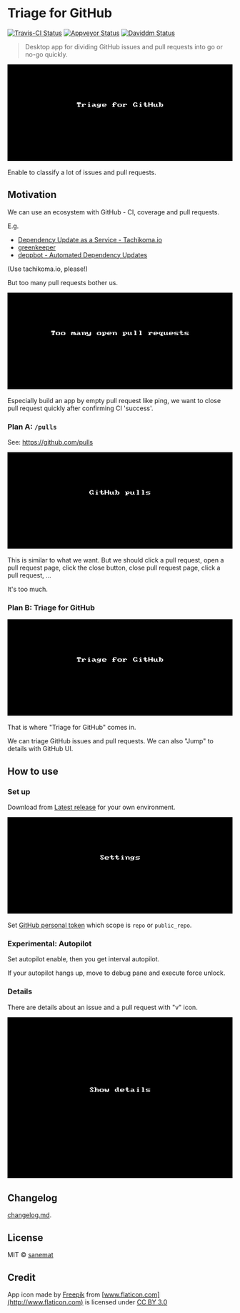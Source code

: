 # Triage for GitHub

[![Travis-CI Status][travis-image]][travis-url] [![Appveyor Status][appveyor-image]][appveyor-url] [![Daviddm Status][daviddm-image]][daviddm-url]

> Desktop app for dividing GitHub issues and pull requests into go or no-go quickly.

![Triage for GitHub](./pages/triage-for-github2.gif)

Enable to classify a lot of issues and pull requests.


## Motivation

We can use an ecosystem with GitHub - CI, coverage and pull requests.

E.g.

* [Dependency Update as a Service - Tachikoma.io](http://tachikoma.io/)
* [greenkeeper](http://greenkeeper.io/)
* [deppbot - Automated Dependency Updates](https://www.deppbot.com/)

(Use tachikoma.io, please!)

But too many pull requests bother us.

![Too many pull requests](./pages/too-many-pull-requests.gif)

Especially build an app by empty pull request like ping, we want to close pull
request quickly after confirming CI 'success'.


### Plan A: `/pulls`

See: https://github.com/pulls

![github pulls](./pages/github-pulls.gif)

This is similar to what we want. But we should click a pull request, open a
pull request page, click the close button, close pull request page, click a pull
request, ...

It's too much.


### Plan B: Triage for GitHub

![Triage for GitHub](./pages/triage-for-github2.gif)

That is where "Triage for GitHub" comes in.

We can triage GitHub issues and pull requests.
We can also "Jump" to details with GitHub UI.


## How to use


### Set up

Download from [Latest release](https://github.com/lyrictenor/electron-triage-for-github/releases/latest) for your own environment.

![settings](./pages/settings.gif)

Set [GitHub personal token](https://github.com/settings/tokens/new) which scope is `repo` or `public_repo`.


### Experimental: Autopilot

Set autopilot enable, then you get interval autopilot.

If your autopilot hangs up, move to debug pane and execute force unlock.


### Details

There are details about an issue and a pull request with "v" icon.

![show details](./pages/show-details.gif)


## Changelog

[changelog.md](./changelog.md).


## License

MIT © [sanemat](http://sane.jp)


## Credit

App icon made by [Freepik](http://www.freepik.com) from [www.flaticon.com](http://www.flaticon.com) is licensed under [CC BY 3.0](http://creativecommons.org/licenses/by/3.0/)


[travis-url]: https://travis-ci.org/lyrictenor/electron-triage-for-github
[travis-image]: https://img.shields.io/travis/lyrictenor/electron-triage-for-github/master.svg?style=flat-square&label=travis
[appveyor-url]: https://ci.appveyor.com/project/sanemat/electron-triage-for-github/branch/master
[appveyor-image]: https://img.shields.io/appveyor/ci/sanemat/electron-triage-for-github/master.svg?style=flat-square&label=appveyor
[daviddm-url]: https://david-dm.org/lyrictenor/electron-triage-for-github
[daviddm-image]: https://img.shields.io/david/lyrictenor/electron-triage-for-github.svg?style=flat-square
